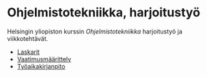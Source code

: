 # Ohjelmistotekniikka, harjoitustyö

Helsingin yliopiston kurssin *Ohjelmistotekniikka* harjoitustyö ja viikkotehtävät.

- [Laskarit](laskarit/)
- [Vaatimusmäärittely](/study-app/dokumentaatio/vaatimusmaarittely.md)
- [Työaikakirjanpito](/study-app/dokumentaatio/tuntikirjanpito.md)
